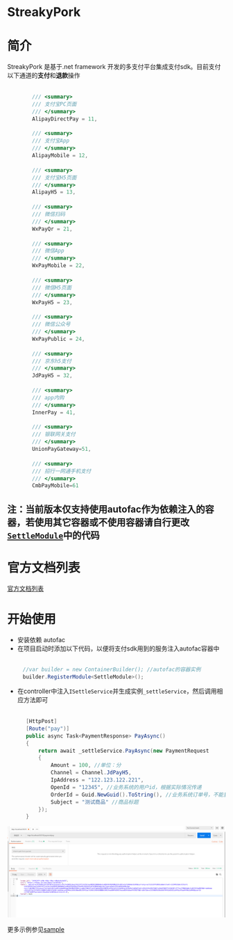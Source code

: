 ﻿# StreakyPork

# 简介
 StreakyPork 是基于.net framework 开发的多支付平台集成支付sdk。目前支付以下通道的**支付**和**退款**操作

```c#
       
        /// <summary>
        /// 支付宝PC页面
        /// </summary>
        AlipayDirectPay = 11,

        /// <summary>
        /// 支付宝App
        /// </summary>
        AlipayMobile = 12,

        /// <summary>
        /// 支付宝H5页面
        /// </summary>
        AlipayH5 = 13,

        /// <summary>
        /// 微信扫码
        /// </summary>
        WxPayQr = 21,

        /// <summary>
        /// 微信App
        /// </summary>
        WxPayMobile = 22,

        /// <summary>
        /// 微信H5页面
        /// </summary>
        WxPayH5 = 23,

        /// <summary>
        /// 微信公众号
        /// </summary>
        WxPayPublic = 24,

        /// <summary>
        /// 京东h5支付
        /// </summary>
        JdPayH5 = 32,

        /// <summary>
        /// app内购
        /// </summary>
        InnerPay = 41,

        /// <summary>
        /// 银联网关支付
        /// </summary>
        UnionPayGateway=51,

        /// <summary>
        /// 招行一网通手机支付
        /// </summary>
        CmbPayMobile=61
```
## 注：当前版本仅支持使用autofac作为依赖注入的容器，若使用其它容器或不使用容器请自行更改[`SettleModule`](https://github.com/yinanrong/StreakyPork/blob/master/src/SP.Settle/SettleModule.cs)中的代码
# 官方文档列表 

[官方文档列表](./DOC.md)

# 开始使用
- 安装依赖 autofac
- 在项目启动时添加以下代码，以便将支付sdk用到的服务注入autofac容器中
```c#

     //var builder = new ContainerBuilder(); //autofac的容器实例
     builder.RegisterModule<SettleModule>();
```

- 在controller中注入`ISettleService`并生成实例`_settleService`，然后调用相应方法即可
```c#

      [HttpPost]
      [Route("pay")]
      public async Task<PaymentResponse> PayAsync()
      {
          return await _settleService.PayAsync(new PaymentRequest
          {
              Amount = 100, //单位：分
              Channel = Channel.JdPayH5,
              IpAddress = "122.123.122.221",
              OpenId = "12345", //业务系统的用户id，根据实际情况传递
              OrderId = Guid.NewGuid().ToString(), //业务系统订单号，不能重复
              Subject = "测试商品" //商品标题
          });
      }
```
![图片](https://github.com/yinanrong/StreakyPork/blob/master/sample/StreakyPor.Sample/demo.png)

更多示例参见[sample](https://github.com/yinanrong/StreakyPork/blob/master/sample/StreakyPor.Sample/Controllers/PaymentSampleController.cs)
